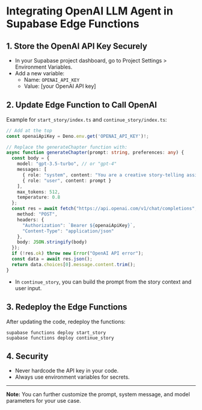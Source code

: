 # Integrating OpenAI LLM Agent in Supabase Edge Functions

## 1. Store the OpenAI API Key Securely

- In your Supabase project dashboard, go to Project Settings > Environment Variables.
- Add a new variable:
  - Name: `OPENAI_API_KEY`
  - Value: [your OpenAI API key]

## 2. Update Edge Function to Call OpenAI

Example for `start_story/index.ts` and `continue_story/index.ts`:

```ts
// Add at the top
const openaiApiKey = Deno.env.get('OPENAI_API_KEY')!;

// Replace the generateChapter function with:
async function generateChapter(prompt: string, preferences: any) {
  const body = {
    model: "gpt-3.5-turbo", // or "gpt-4"
    messages: [
      { role: "system", content: "You are a creative story-telling assistant." },
      { role: "user", content: prompt }
    ],
    max_tokens: 512,
    temperature: 0.8
  };
  const res = await fetch("https://api.openai.com/v1/chat/completions", {
    method: "POST",
    headers: {
      "Authorization": `Bearer ${openaiApiKey}`,
      "Content-Type": "application/json"
    },
    body: JSON.stringify(body)
  });
  if (!res.ok) throw new Error("OpenAI API error");
  const data = await res.json();
  return data.choices[0].message.content.trim();
}
```

- In `continue_story`, you can build the prompt from the story context and user input.

## 3. Redeploy the Edge Functions

After updating the code, redeploy the functions:
```
supabase functions deploy start_story
supabase functions deploy continue_story
```

## 4. Security

- Never hardcode the API key in your code.
- Always use environment variables for secrets.

---

**Note:** You can further customize the prompt, system message, and model parameters for your use case.